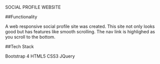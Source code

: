 SOCIAL PROFILE WEBSITE

##Functionality

A web responsive social profile site was created. This site not only looks good but has features like smooth
scrolling. The nav link is highlighed as you scroll to the bottom.

##Tech Stack

Bootstrap 4
HTML5
CSS3
JQuery
